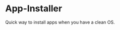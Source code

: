 # App-Installer
Quick way to install apps when you have a clean OS.


<!--
LIST OF APPs:
 
#1. Chrome
10. aida64
11. setup-lightshot
12. DiscordSetup
13. DO#  Internetsettings
14. SteamSetup (1)
15. EpicInstaller-14.2.1
16. Battle.net-Setup
17. UbisoftConnectInstaller
18. DO# Valorant
18. Install VALORANT
18.2 DO# Game Ready
19. OfficeSetup
2. GeForce_Experience_v3.26.0.131
2.1 amd_chipset_software_4.09.23.507
2.2 DO# Background
20. Outplayed - Installer (1)
21. DO# Spotify
22. DO# WhatsApp
23. DO# TranslucentTB
24. TeamViewer_Setup_x64 (1)
25. AMD-Ryzen-Master
26. VSCodeUserSetup-x64-1.71.2
27. DO# Task Leiste
28. Samsung_Magician_installer
29. UpdPack_B22.0914.1
3. NZXT-CAM-Setup
31. DO# iCloud
4. lghub_installer
5. RazerSynapseInstaller_V1.9.1.344
6. iCUESetup_4.28.177_release
6.2 DO# iCue EQ
7. MSIAfterburnerSetup464
7.2 DO# MSI & Riva settings (im Ordner)
8. cpu-z_2.02-rog-en
9. hwmonitor_1.46 
-->

